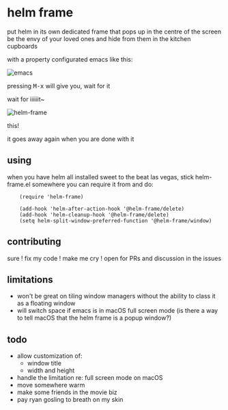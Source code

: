 # helm frame

put helm in its own dedicated frame that pops up in the centre of the screen
be the envy of your loved ones and hide from them in the kitchen cupboards

with a property configurated emacs like this:

![emacs](https://snake.dog/s/fokit/emacs.png)

pressing <kbd>M-x</kbd> will give you, wait for it

wait for iiiiiit~

![helm-frame](https://snake.dog/s/velux/helm-frame.png)

this!

it goes away again when you are done with it

## using

when you have helm all installed sweet to the beat las vegas, stick helm-frame.el somewhere you can require it from and do:

```elisp
    (require 'helm-frame)

    (add-hook 'helm-after-action-hook '@helm-frame/delete)
    (add-hook 'helm-cleanup-hook '@helm-frame/delete)
    (setq helm-split-window-preferred-function '@helm-frame/window)
```

## contributing

sure ! fix my code ! make me cry ! open for PRs and discussion in the issues

## limitations

* won't be great on tiling window managers without the ability to class it as a
  floating window
* will switch space if emacs is in macOS full screen mode (is there a way to
  tell macOS that the helm frame is a popup window?)


## todo

* allow customization of:
  - window title
  - width and height
* handle the limitation re: full screen mode on macOS
* move somewhere warm
* make some friends in the movie biz
* pay ryan gosling to breath on my skin

